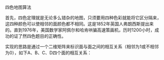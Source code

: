 四色地图算法

首先，四色定理就是无论多么错杂的地图，只须要用四种色彩就能将它区分隔来，这四种颜色可以使相邻的面颜色都不相同。这是1852年英国人弗朗西斯提出来的。直到1976年，美国数学家阿佩尔和哈肯哄骗高速策画机，历时1200小时，成功的证了然四色题目的正确性。

实现的思路是通过一个二维矩阵来标识面与面之间的相互关系（相邻为1或不相邻为0），如下A、B、C、D四个面的相互关系：
